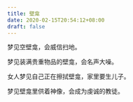 ```yaml
---
title: 壁龛
date: 2020-02-15T20:54:12+08:00
draft: false
---
```


梦见空壁龛，会威信扫地。

梦见装满贵重物品的壁龛，会名声大噪。

女人梦见自己正在擦拭壁龛，家里要生儿子。

梦见壁龛里供着神像，会成为虔诚的教徒。

